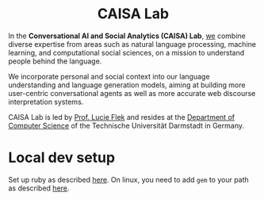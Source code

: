 <h1 align="center">CAISA Lab</h1>

In the **Conversational AI and Social Analytics (CAISA) Lab**, [we](team) combine diverse expertise from 
areas such as natural language processing, machine learning, and computational social sciences, 
on a mission to understand people behind the language.  

We incorporate personal and social context 
into our language understanding and language generation models, aiming at building 
more user-centric conversational agents as well as more accurate web discourse interpretation systems.

CAISA Lab is led by [Prof. Lucie Flek](https://lucieflek.github.io/) and resides at the 
[Department of Computer Science](https://www.informatik.tu-darmstadt.de/fb20/index.en.jsp) of the Technische Universität Darmstadt in Germany.

# Local dev setup

Set up ruby as described [here](https://github.com/greenelab/lab-website-template/wiki/Get-Started#on-your-computer-1).
On linux, you need to add `gem` to your path as described [here](https://wiki.archlinux.org/index.php/ruby#Setup).